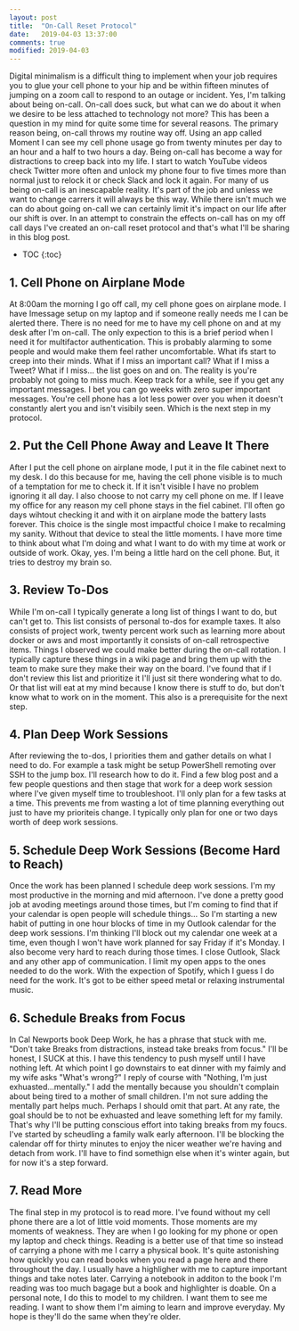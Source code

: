 ```yaml
---
layout: post
title:  "On-Call Reset Protocol"
date:   2019-04-03 13:37:00
comments: true
modified: 2019-04-03
---
```


Digital minimalism is a difficult thing to implement when your job requires you to glue your cell phone to your hip and be within fifteen minutes of jumping on a zoom call to respond to an outage or incident. Yes, I'm talking about being on-call. On-call does suck, but what can we do about it when we desire to be less attached to technology not more? This has been a question in my mind for quite some time for several reasons. The primary reason being, on-call throws my routine way off. Using an app called Moment I can see my cell phone usage go from twenty minutes per day to an hour and a half to two hours a day. Being on-call has become a way for distractions to creep back into my life. I start to watch YouTube videos check Twitter more often and unlock my phone four to five times more than normal just to relock it or check Slack and lock it again. For many of us being on-call is an inescapable reality. It's part of the job and unless we want to change carrers it will always be this way. While there isn't much we can do about going on-call we can certainly limit it's impact on our life after our shift is over. In an attempt to constrain the effects on-call has on my off call days I've created an on-call reset protocol and that's what I'll be sharing in this blog post.

* TOC
{:toc}

## 1. Cell Phone on Airplane Mode

At 8:00am the morning I go off call, my cell phone goes on airplane mode. I have Imessage setup on my laptop and if someone really needs me I can be alerted there. There is no need for me to have my cell phone on and at my desk after I'm on-call. The only expection to this is a brief period when I need it for multifactor authentication. This is probably alarming to some people and would make them feel rather uncomfortable. What ifs start to creep into their minds. What if I miss an important call? What if I miss a Tweet? What if I miss... the list goes on and on. The reality is you're probably not going to miss much. Keep track for a while, see if you get any important messages. I bet you can go weeks with zero super important messages. You're cell phone has a lot less power over you when it doesn't constantly alert you and isn't visibily seen. Which is the next step in my protocol.

## 2. Put the Cell Phone Away and Leave It There

After I put the cell phone on airplane mode, I put it in the file cabinet next to my desk. I do this because for me, having the cell phone visible is to much of a temptation for me to check it. If it isn't visible I have no problem ignoring it all day. I also choose to not carry my cell phone on me. If I leave my office for any reason my cell phone stays in the fiel cabinet. I'll often go days wihtout checking it and with it on airplane mode the battery lasts forever. This choice is the single most impactful choice I make to recalming my sanity. Without that device to steal the little moments. I have more time to think about what I'm doing and what I want to do with my time at work or outside of work. Okay, yes. I'm being a little hard on the cell phone. But, it tries to destroy my brain so.

## 3. Review To-Dos

While I'm on-call I typically generate a long list of things I want to do, but can't get to. This list consists of personal to-dos for example taxes. It also consists of project work, twenty percent work such as learning more about docker or aws and most importantly it consists of on-call retrospective items. Things I observed we could make better during the on-call rotation. I typically capture these things in a wiki page and bring them up with the team to make sure they make their way on the board. I've found that if I don't review this list and prioritize it I'll just sit there wondering what to do. Or that list will eat at my mind because I know there is stuff to do, but don't know what to work on in the moment. This also is a prerequisite for the next step.


## 4. Plan Deep Work Sessions

After reviewing the to-dos, I priorities them and gather details on what I need to do. For example a task might be setup PowerShell remoting over SSH to the jump box. I'll research how to do it. Find a few blog post and a few people questions and then stage that work for a deep work session where I've given myself time to troubleshoot. I'll only plan for a few tasks at a time. This prevents me from wasting a lot of time planning everything out just to have my prioriteis change. I typically only plan for one or two days worth of deep work sessions. 

## 5. Schedule Deep Work Sessions (Become Hard to Reach)

Once the work has been planned I schedule deep work sessions. I'm my most productive in the morning and mid afternoon. I've done a pretty good job at avoding meetings around those times, but I'm coming to find that if your calendar is open people will schedule things... So I'm starting a new habit of putting in one hour blocks of time in my Outlook calendar for the deep work sessions. I'm thinking I'll block out my calendar one week at a time, even though I won't have work planned for say Friday if it's Monday. I also become very hard to reach during those times. I close Outlook, Slack and any other app of communication. I limit my open apps to the ones needed to do the work. With the expection of Spotify, which I guess I do need for the work. It's got to be either speed metal or relaxing instrumental music. 

## 6. Schedule Breaks from Focus

In Cal Newports book Deep Work, he has a phrase that stuck with me. "Don't take Breaks from distractions, instead take breaks from focus." I'll be honest, I SUCK at this. I have this tendency to push myself until I have nothing left. At which point I go downstairs to eat dinner with my faimly and my wife asks "What's wrong?" I reply of course with "Nothing, I'm just exhuasted...mentally." I add the mentally because you shouldn't complain about being tired to a mother of small children. I'm not sure adding the mentally part helps much. Perhaps I should omit that part. At any rate, the goal should be to not be exhuasted and leave something left for my family. That's why I'll be putting conscious effort into taking breaks from my foucs. I've started by scheudling a family walk early afternoon. I'll be blocking the calendar off for thirty minutes to enjoy the nicer weather we're having and detach from work. I'll have to find somethign else when it's winter again, but for now it's a step forward.

## 7. Read More

The final step in my protocol is to read more. I've found without my cell phone there are a lot of little void moments. Those moments are my moments of weakness. They are when I go looking for my phone or open my laptop and check things. Reading is a better use of that time so instead of carrying a phone with me I carry a physical book. It's quite astonishing how quickly you can read books when you read a page here and there throughout the day. I usually have a highligher with me to capture important things and take notes later. Carrying a notebook in additon to the book I'm reading was too much bagage but a book and highlighter is doable. On a personal note, I do this to model to my children. I want them to see me reading. I want to show them I'm aiming to learn and improve everyday. My hope is they'll do the same when they're older.